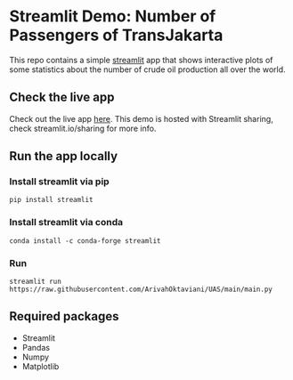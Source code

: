 # Streamlit Demo: Number of Passengers of TransJakarta
This repo contains a simple [streamlit](https://streamlit.io) app that shows interactive plots of some statistics about the number of crude oil production all over the world. 

## Check the live app
Check out the live app [here](https://share.streamlit.io/ArivahOktaviani/UAS/main/main.py). This demo is hosted with Streamlit sharing, check streamlit.io/sharing for more info.

## Run the app locally
### Install streamlit via pip
```
pip install streamlit
```
### Install streamlit via conda
```
conda install -c conda-forge streamlit
```
### Run
```
streamlit run https://raw.githubusercontent.com/ArivahOktaviani/UAS/main/main.py
```
## Required packages
- Streamlit
- Pandas
- Numpy
- Matplotlib

